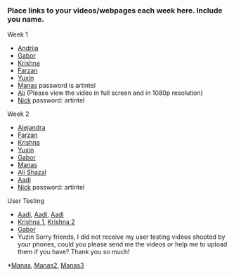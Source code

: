 ### Place links to your videos/webpages each week here. Include you name.
Week 1
* [Andrija](https://wordpress.com/post/theaestheticsofnarcissism.wordpress.com/1821)
* [Gabor](http://gaborcsapo.com/pages/blog.html)
* [Krishna](https://www.youtube.com/watch?v=rOP1vpiUS3s)
* [Farzan](https://youtu.be/FHSgf9exwaQ)
* [Yuxin](https://www.youtube.com/watch?v=Jods9SLXfd0)
* [Manas](https://vimeo.com/253150288) password is artintel
* [Ali](https://youtu.be/_6pwRYZwnII) (Please view the video in full screen and in 1080p resolution)
* [Nick](https://vimeo.com/254180235) password: artintel

Week 2
* [Alejandra](https://youtu.be/E-fPGA-tQAg) 
* [Farzan](https://www.youtube.com/watch?v=UKoKE9bTBCg)
* [Krishna](https://www.youtube.com/watch?v=LdYKmvN6Ezc&feature=youtu.be) 
* [Yuxin](https://www.youtube.com/watch?v=pzO9ZxKTuCQ)
* [Gabor](https://youtu.be/Dj45Ie0V8XE)
* [Manas](https://www.youtube.com/watch?v=QorA64NELZA&feature=youtu.be)
* [Ali Shazal](https://youtu.be/4xDPGTm_Mtw)
* [Aadi](https://youtu.be/SkvkfQPIkWU)
* [Nick](https://vimeo.com/254620592) password: artintel

User Testing
* [Aadi](https://youtu.be/zebaHpginQI), [Aadi](https://youtu.be/hMMofna8Z3g), [Aadi](https://youtu.be/jvUD_hfI7rI)
* [Krishna 1](https://youtu.be/SotKJlGLatc), [Krishna 2](https://youtu.be/RInJLYd5LOk)
* [Gabor](https://youtu.be/hhVAQLKRq88)
* Yuzin Sorry friends, I did not receive my user testing videos shooted by your phones, could you please send me the videos or help me to upload them if you have? Thank you so much!

*[Manas](https://www.youtube.com/watch?v=GuW2UtWIzAU), [Manas2](https://www.youtube.com/watch?v=eKlrWJCkOg4), [Manas3](https://www.youtube.com/watch?v=N2nOqKBLDso)

